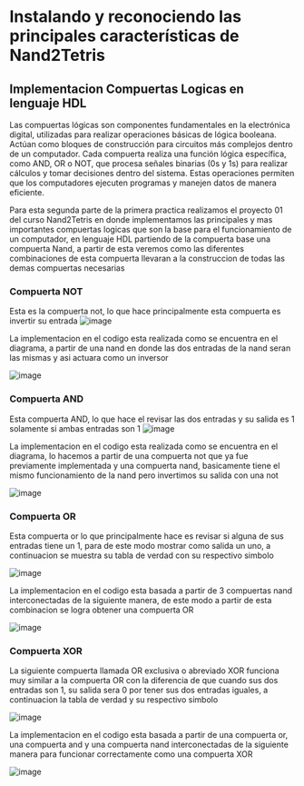 #  Instalando y reconociendo las principales características de Nand2Tetris
## Implementacion Compuertas Logicas en lenguaje HDL


Las compuertas lógicas son componentes fundamentales en la electrónica digital, utilizadas para realizar operaciones básicas de lógica booleana. Actúan como bloques de construcción para circuitos más complejos dentro de un computador. Cada compuerta realiza una función lógica específica, como AND, OR o NOT, que procesa señales binarias (0s y 1s) para realizar cálculos y tomar decisiones dentro del sistema. Estas operaciones permiten que los computadores ejecuten programas y manejen datos de manera eficiente.

Para esta segunda parte de la primera practica realizamos el proyecto 01 del curso Nand2Tetris en donde implementamos las principales y mas importantes compuertas logicas que son la base para el funcionamiento de un computador, en lenguaje HDL partiendo de la compuerta base una compuerta Nand, a partir de esta veremos como las diferentes combinaciones de esta compuerta llevaran a la construccion de todas las demas compuertas necesarias

### Compuerta NOT

Esta es la compuerta not, lo que hace principalmente esta compuerta es invertir su entrada
![image](https://github.com/user-attachments/assets/8eefc3f9-806d-4da0-91a6-ca552624d115)

La implementacion en el codigo esta realizada como se encuentra en el diagrama, a partir de una nand en donde las dos entradas de la nand seran las mismas y asi actuara como un inversor

![image](https://github.com/user-attachments/assets/de4ea7df-16c1-41c2-83ed-d16c84b5166e)

### Compuerta AND
Esta compuerta AND, lo que hace el revisar las dos entradas y su salida es 1 solamente si ambas entradas son 1
![image](https://github.com/user-attachments/assets/16f1a4dd-48fe-4b02-a682-50a59fd8305a)


La implementacion en el codigo esta realizada como se encuentra en el diagrama, lo hacemos a partir de una compuerta not que ya fue previamente implementada y una compuerta nand, basicamente tiene el mismo funcionamiento de la nand pero invertimos su salida con una not

![image](https://github.com/user-attachments/assets/7bb1dd6e-85c0-4d03-8746-0fc5613cdd6a)

### Compuerta OR
Esta compuerta or lo que principalmente hace es revisar si alguna de sus entradas tiene un 1, para de este modo mostrar como salida un uno, a continuacion se muestra su tabla de verdad con su respectivo simbolo

![image](https://github.com/user-attachments/assets/fade2622-14c4-4e35-b268-3a856c4a983f)


La implementacion en el codigo esta basada a partir de 3 compuertas nand interconectadas de la siguiente manera, de este modo a partir de esta combinacion se logra obtener una compuerta OR

![image](https://github.com/user-attachments/assets/cd53c1f6-1177-4b79-90e2-f2b85ddac092)

### Compuerta XOR
La siguiente compuerta llamada OR exclusiva o abreviado XOR funciona muy similar a la compuerta OR con la diferencia de que cuando sus dos entradas son 1, su salida sera 0 por tener sus dos entradas iguales, a continuacion la tabla de verdad y su respectivo simbolo

![image](https://github.com/user-attachments/assets/6fd4763e-9344-489b-aa92-a4aa469ee2f3)

La implementacion en el codigo esta basada a partir de una compuerta or, una compuerta and y una compuerta nand interconectadas de la siguiente manera para funcionar correctamente como una compuerta XOR

![image](https://github.com/user-attachments/assets/14482d09-0a91-4f21-8e83-60db1e7fc5e5)



